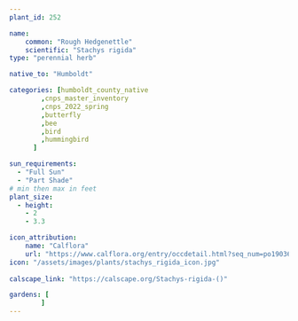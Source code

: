 ```yaml
---
plant_id: 252 

name: 
    common: "Rough Hedgenettle"  
    scientific: "Stachys rigida"   
type: "perennial herb"

native_to: "Humboldt"

categories: [humboldt_county_native
        ,cnps_master_inventory
        ,cnps_2022_spring
        ,butterfly
        ,bee
        ,bird
        ,hummingbird 
      ]

sun_requirements:
  - "Full Sun"
  - "Part Shade"
# min then max in feet
plant_size:
  - height: 
    - 2 
    - 3.3

icon_attribution: 
    name: "Calflora"
    url: "https://www.calflora.org/entry/occdetail.html?seq_num=po190364"
icon: "/assets/images/plants/stachys_rigida_icon.jpg"
 
calscape_link: "https://calscape.org/Stachys-rigida-()"

gardens: [
        ]
---
```








